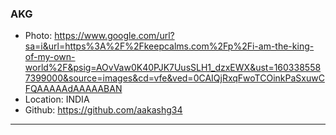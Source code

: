 ### AKG 
- Photo: https://www.google.com/url?sa=i&url=https%3A%2F%2Fkeepcalms.com%2Fp%2Fi-am-the-king-of-my-own-world%2F&psig=AOvVaw0K40PJK7UusSLH1_dzxEWX&ust=1603385587399000&source=images&cd=vfe&ved=0CAIQjRxqFwoTCOinkPaSxuwCFQAAAAAdAAAAABAN
- Location: INDIA
- Github: https://github.com/aakashg34

***
